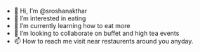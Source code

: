 - 👋 Hi, I’m @sroshanakthar
- 👀 I’m interested in eating
- 🌱 I’m currently learning how to eat more
- 💞️ I’m looking to collaborate on buffet and high tea events
- 📫 How to reach me visit near restaurents around you anyday.

<!---
sroshanakthar/sroshanakthar is a ✨ special ✨ repository because its `README.md` (this file) appears on your GitHub profile.
You can click the Preview link to take a look at your changes.
--->
